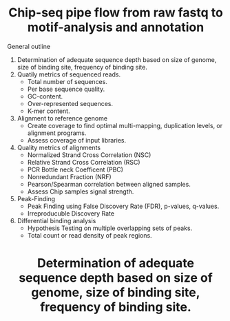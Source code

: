 <h1 align="center">
Chip-seq pipe flow from raw fastq to motif-analysis and annotation 
</h1>

<p>
General outline
</p>

<ol>
  <li>
  Determination of adequate sequence depth based on size of genome, size of binding site, frequency of binding site.
  </li>
  
  <li>
  Quatily metrics of sequenced reads.
    <ul>
        <li>
        Total number of sequences.
        </li>
        <li>
        Per base sequence quality.
        </li>
        <li>
        GC-content.
        </li>
        <li>
        Over-represented sequences.
        </li>
        <li>
        K-mer content.
        </li>
    </ul>
  </li>
  
  <li>
  Alignment to reference genome
    <ul>
        <li>
        Create coverage to find optimal multi-mapping, duplication levels, or alignment programs.
        </li>
        <li>
        Assess coverage of input libraries.
        </li>
    </ul>
  </li>
  
  <li>
  Quality metrics of alignments
    <ul>
      <li>
      Normalized Strand Cross Correlation (NSC)
      </li>
      <li>
      Relative Strand Cross Correlation (RSC)
      </li>
      <li>
      PCR Bottle neck Coefficent (PBC) 
      </li>
      <li>
      Nonredundant Fraction (NRF) 
      </li>
      <li>
      Pearson/Spearman correlation between aligned samples. 
      </li>
      <li>
      Assess Chip samples signal strength.
      </li>
    </ul>
  </li>
  
  <li>
  Peak-Finding
    <ul>
        <li>
        Peak Finding using False Discovery Rate (FDR), p-values, q-values.
        </li>
        <li>
        Irreproducuble Discovery Rate
        </li>
    </ul>
  </li>
  
  <li>
  Differential binding analysis
    <ul>
      <li>
      Hypothesis Testing on multiple overlapping sets of peaks.
      </li>
      <li>
      Total count or read density of peak regions.
      </li>
    </ul>
  </li>
</ol>

<h1 align="center">
Determination of adequate sequence depth based on size of genome, size of binding site, frequency of binding site. 
</h1>
